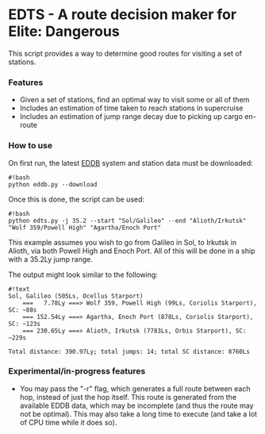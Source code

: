 # EDTS - A route decision maker for Elite: Dangerous #

This script provides a way to determine good routes for visiting a set of stations.

### Features ###

* Given a set of stations, find an optimal way to visit some or all of them
* Includes an estimation of time taken to reach stations in supercruise
* Includes an estimation of jump range decay due to picking up cargo en-route

### How to use ###

On first run, the latest [EDDB](http://eddb.io) system and station data must be downloaded:
```
#!bash
python eddb.py --download
```

Once this is done, the script can be used:
```
#!bash
python edts.py -j 35.2 --start "Sol/Galileo" --end "Alioth/Irkutsk" "Wolf 359/Powell High" "Agartha/Enoch Port"
```
This example assumes you wish to go from Galileo in Sol, to Irkutsk in Alioth, via both Powell High and Enoch Port. All of this will be done in a ship with a 35.2Ly jump range.

The output might look similar to the following:
```
#!text
Sol, Galileo (505Ls, Ocellus Starport)
    ===   7.78Ly ===> Wolf 359, Powell High (99Ls, Coriolis Starport), SC: ~88s
    === 152.54Ly ===> Agartha, Enoch Port (878Ls, Coriolis Starport), SC: ~123s
    === 230.65Ly ===> Alioth, Irkutsk (7783Ls, Orbis Starport), SC: ~229s

Total distance: 390.97Ly; total jumps: 14; total SC distance: 8760Ls
```

### Experimental/in-progress features ###
* You may pass the "-r" flag, which generates a full route between each hop, instead of just the hop itself. This route is generated from the available EDDB data, which may be incomplete (and thus the route may not be optimal). This may also take a long time to execute (and take a lot of CPU time while it does so).